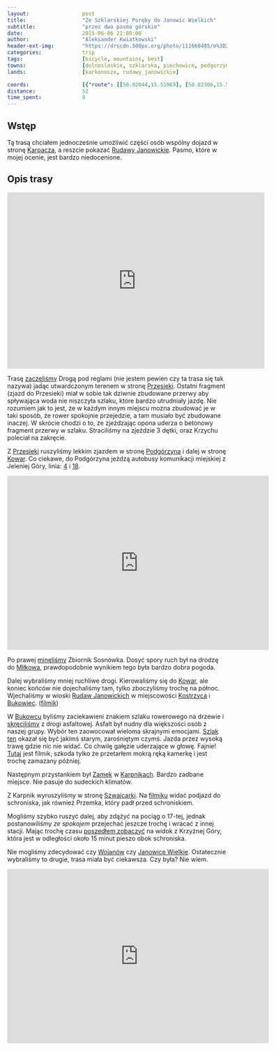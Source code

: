 ```yaml
---
layout:                 post
title:                  "Ze Szklarskiej Poręby do Janowic Wielkich"
subtitle:               "przez dwa pasma górskie"
date:                   2015-06-06 21:00:00
author:                 "Aleksander Kwiatkowski"
header-ext-img:         "https://drscdn.500px.org/photo/111668485/m%3D2048/d57dbab305b521dde1e7de22da8e1c0d"
categories:             trip
tags:                   [bicycle, mountains, best]
towns:                  [dolnoslaskie, szklarska, piechowice, podgorzyn, myslakowice, janowice_wielkie]
lands:                  [karkonosze, rudawy_janowickie]

coords:                 [{"route": [[50.82044,15.51969], [50.82306,15.53239], [50.81442,15.53913], [50.81648,15.57776], [50.81146,15.61994], [50.80959,15.65196], [50.81843,15.67985], [50.83518,15.71358], [50.81452,15.76251], [50.81696,15.79572], [50.82651,15.82181], [50.85106,15.85529], [50.86293,15.87228], [50.87262,15.89468], [50.87820,15.91855]], "type": "bicycle"}]
distance:               52
time_spent:             8
---
```


[route]:                        https://www.strava.com/activities/320388250

[wiki-karpacz]:                 http://pl.wikipedia.org/wiki/Karpacz
[wiki-rudawy-janowickie]:       http://pl.wikipedia.org/wiki/Rudawy_Janowickie
[wiki-przesieka]:               http://pl.wikipedia.org/wiki/Przesieka_(wojew%C3%B3dztwo_dolno%C5%9Bl%C4%85skie)
[wiki-podgorzyn]:               http://pl.wikipedia.org/wiki/Podg%C3%B3rzyn_(wojew%C3%B3dztwo_dolno%C5%9Bl%C4%85skie)
[wiki-kowary]:                  http://pl.wikipedia.org/wiki/Kowary
[wiki-bukowiec]:                http://pl.wikipedia.org/wiki/Bukowiec_(powiat_jeleniog%C3%B3rski)
[wiki-karpniki-zamek]:          http://pl.wikipedia.org/wiki/Zamek_w_Karpnikach
[wiki-karpniki]:                http://pl.wikipedia.org/wiki/Karpniki
[wiki-wojanow]:                 http://pl.wikipedia.org/wiki/Wojan%C3%B3w
[wiki-janowice-wielkie]:        http://pl.wikipedia.org/wiki/Janowice_Wielkie
[wiki-milkow]:                  https://pl.wikipedia.org/wiki/Mi%C5%82k%C3%B3w_(wojew%C3%B3dztwo_dolno%C5%9Bl%C4%85skie)
[wiki-kostrzyca]:               https://pl.wikipedia.org/wiki/Kostrzyca_(wojew%C3%B3dztwo_dolno%C5%9Bl%C4%85skie)

[jelenia-linia-4]:              http://www.mzk.jgora.pl/pl/linia/4
[jelenia-linia-18]:             http://www.mzk.jgora.pl/pl/linia/18

[bukowiec-grass-trail]:         https://www.strava.com/segments/9703808
[szwajcarka]:                   http://schronisko-szwajcarka.pl/

[vimeo-1]:                      https://vimeo.com/130628290
[vimeo-2]:                      https://vimeo.com/131295976
[vimeo-3]:                      https://vimeo.com/131295977
[vimeo-4]:                      https://vimeo.com/131295978
[vimeo-5]:                      https://vimeo.com/131307939
[vimeo-6]:                      https://vimeo.com/131361748
[vimeo-7]:                      https://vimeo.com/131361749
[vimeo-8]:                      https://vimeo.com/131361751
[vimeo-9]:                      https://vimeo.com/131361750


Wstęp
-----

Tą trasą chciałem jednocześnie umożliwić części osób wspólny dojazd w stronę [Karpacza][wiki-karpacz], a reszcie
pokazać [Rudawy Janowickie][wiki-rudawy-janowickie]. Pasmo, które w mojej ocenie, jest bardzo niedocenione.

Opis trasy
----------

<iframe height='405' width='590' frameborder='0' allowtransparency='true' scrolling='no' src='https://www.strava.com/activities/320388250/embed/85131bbd48bf725d42dadea7445ed94ac9400f84'></iframe>

Trasę [zaczęliśmy][vimeo-1] Drogą pod reglami (nie jestem pewien czy ta trasa się tak nazywa) jadąc utwardczonym terenem
w stronę [Przesieki][wiki-przesieka]. Ostatni fragment (zjazd do Przesieki) miał w sobie tak dziwnie zbudowane
przerwy aby spływająca woda nie niszczyła szlaku, które bardzo utrudniały jazdę. Nie rozumiem jak to jest, że
w każdym innym miejscu można zbudować je w taki sposób, że rower spokojnie przejedzie, a tam musiało być
zbudowane inaczej. W skrócie chodzi o to, że zjeżdzając opona uderza o betonowy fragment przerwy w szlaku.
Straciliśmy na zjeździe 3 dętki, oraz Krzychu poleciał na zakręcie.

Z [Przesieki][wiki-przesieka] ruszyliśmy lekkim zjazdem w stronę [Podgórzyna][wiki-podgorzyn] i dalej w
stronę [Kowar][wiki-kowary]. Co ciekawe, do Podgórzyna jeżdzą autobusy komunikacji miejskiej z
Jeleniej Góry, linia: [4][jelenia-linia-4] i [18][jelenia-linia-18].

<div class="vimeo"><iframe src='http://player.vimeo.com/video/131295976' width="600" height="400" frameborder="0" webkitAllowFullScreen mozallowfullscreen allowFullScreen> </iframe></div>

Po prawej [minęliśmy][vimeo-3] Zbiornik Sosnówka. Dosyć spory ruch był na drodzę do [Miłkowa][wiki-milkow],
prawdopodobnie wynikiem tego była bardzo dobra
pogoda.

Dalej wybraliśmy mniej ruchliwe drogi. Kierowaliśmy się do [Kowar][wiki-kowary], ale koniec końców
nie dojechaliśmy tam, tylko zboczyliśmy trochę na północ. Wjechaliśmy w wioski [Rudaw Janowickich][wiki-rudawy-janowickie]
w miejscowości [Kostrzyca][wiki-kostrzyca] i [Bukowiec][wiki-bukowiec]. ([filmik][vimeo-4])

W [Bukowcu][wiki-bukowiec] byliśmy zaciekawieni znakiem szlaku rowerowego na drzewie i [skręciliśmy][vimeo-5] z drogi
asfaltowej. Asfalt był nudny dla większości osób z naszej grupy. Wybór ten zaowocował wieloma
skrajnymi emocjami. [Szlak ten][bukowiec-grass-trail] okazał się być jakimś starym, zarośniętym czymś.
Jazda przez wysoką trawę gdzie nic nie widać. Co chwilę gałęzie uderzające w głowę. Fajnie!
[Tutaj][vimeo-6] jest filmik, szkoda tylko że przetarłem mokrą ręką kamerkę i jest
trochę zamazany później.


Następnym przystankiem był [Zamek][wiki-karpniki-zamek] w [Karpnikach][wiki-karpniki]. Bardzo zadbane miejsce.
Nie pasuje do sudeckich klimatów.

Z Karpnik wyruszyliśmy w stronę [Szwajcarki][szwajcarka]. Na [filmiku][vimeo-7] widać podjazd do schroniska,
jak również Przemka, który padł przed schroniskiem.

Mogliśmy szybko ruszyć dalej, aby zdążyć na pociąg o 17-tej,
jednak postanowiliśmy *ze spokojem* przejechać jeszcze trochę i wracać z innej stacji.
Mając trochę czasu [poszedłem zobaczyć][vimeo-8] na widok z Krzyżnej Góry, która jest
w odległości około 15 minut pieszo obok schroniska.

Nie mogliśmy
zdecydować czy [Wojanów][wiki-wojanow] czy [Janowice Wielkie][wiki-janowice-wielkie].
Ostatecznie wybraliśmy to drugie, trasa miała być ciekawsza. Czy była? Nie wiem.

<div class="vimeo"><iframe src='http://player.vimeo.com/video/131361750' width="600" height="400" frameborder="0" webkitAllowFullScreen mozallowfullscreen allowFullScreen> </iframe></div>
